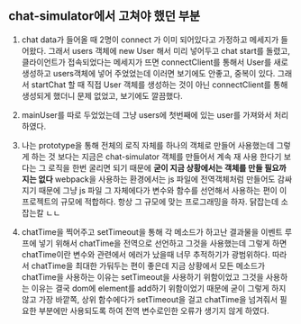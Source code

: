 ## chat-simulator에서 고쳐야 했던 부분

1. chat data가 들어올 때 2명이 connect 가 이미 되어있다고 가정하고 메세지가 들어왔다. 그래서 users 객체에 new User 해서 미리 넣어두고 chat start를 돌렸고, 클라이언트가 접속되었다는 메세지가 뜨면 connectClient를 통해서 User를 새로 생성하고 users객체에 넣어 주었었는데 이러면 보기에도 안좋고, 중복이 있다. 그래서 startChat 할 때 직접 User 객체를 생성하는 것이 아닌 connectClient를 통해 생성되게 했더니 문제 없었고, 보기에도 깔끔했다.

2. mainUser를 따로 두었었는데 그냥 users에 첫번째에 있는 user를 가져와서 처리하였다.
3. 나는 prototype을 통해 전체의 로직 자체를 하나의 객체로 만들어 사용했는데 그렇게 하는 것 보다는 지금은 chat-simulator 객체를 만들어서 계속 재 사용 한다기 보다는 그 로직을 한번 굴리면 되기 때문에 **굳이 지금 상황에서는 객체를 만들 필요까지는 없다** webpack을 사용하는 환경에서는 js 파일에 전역객체처럼 만들어도 감싸지기 때문에 그냥 js 파일 그 자체에다가 변수와 함수를 선언해서 사용하는 편이 이 프로젝트의 규모에 적합하다. 항상 그 규모에 맞는 프로그래밍을 하자. 닭잡는데 소잡는칼 ㄴㄴ
4. chatTime을 찍어주고 setTimeout을 통해 각 메소드가 하고난 결과물을 이벤트 루프에 넣기 위해서 chatTime을 전역으로 선언하고 그것을 사용했는데 그렇게 하면 chatTime이란 변수와 관련에서 에러가 났을때 너무 추적하기가 광범위하다. 따라서 chatTime을 최대한 가둬두는 편이 좋은데 지금 상황에서 모든 메소드가 chatTime을 사용하는 이유는 setTimeout을 사용하기 위함이었고 그것을 사용하는 이유는 결국 dom에 element를 add하기 위함이었기 때문에 굳이 그렇게 하지 않고 가장 바깥쪽, 상위 함수에다가 setTimeout을 걸고 chatTime을 넘겨줘서 필요한 부분에만 사용되도록 하여 전역 변수로인한 오류가 생기지 않게 하였다.